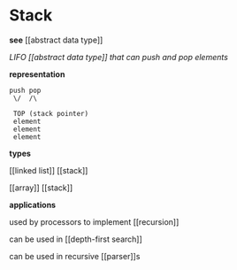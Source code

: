 # Stack

**see** [[abstract data type]]

_LIFO [[abstract data type]] that can push and pop elements_

**representation**

```
push pop
 \/  /\

 TOP (stack pointer)
 element
 element
 element
```

**types**

[[linked list]] [[stack]]

[[array]] [[stack]]

**applications**

used by processors to implement [[recursion]]

can be used in [[depth-first search]]

can be used in recursive [[parser]]s
